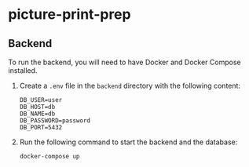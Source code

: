 # picture-print-prep

## Backend

To run the backend, you will need to have Docker and Docker Compose installed.

1.  Create a `.env` file in the `backend` directory with the following content:

    ```
    DB_USER=user
    DB_HOST=db
    DB_NAME=db
    DB_PASSWORD=password
    DB_PORT=5432
    ```

2.  Run the following command to start the backend and the database:

    ```
    docker-compose up
    ```
